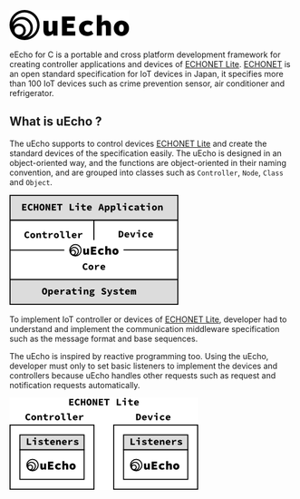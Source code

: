![logo](../img/uecho_logo.png)

eEcho for C is a portable and cross platform development framework for creating controller applications and devices of [ECHONET Lite][enet]. [ECHONET][enet] is an open standard specification for IoT devices in Japan, it specifies more than 100 IoT devices such as crime prevention sensor, air conditioner and refrigerator.

## What is uEcho ?

The uEcho supports to control devices [ECHONET Lite][enet] and create the standard devices of the specification easily. The uEcho is designed in an object-oriented way, and the functions are object-oriented in their naming convention, and are grouped into classes such as `Controller`, `Node`, `Class` and `Object`.

![framwork](img/uecho_framework.png)

To implement IoT controller or devices of [ECHONET Lite][enet], developer had to understand and implement the communication middleware specification such as the message format and base sequences.

The uEcho is inspired by reactive programming too. Using the uEcho, developer must only to set basic listeners to implement the devices and controllers because uEcho handles other requests such as request and notification requests automatically.

![listener](img/uecho_framework_listener.png)

[enet]:http://echonet.jp/english/
